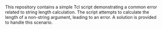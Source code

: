 This repository contains a simple Tcl script demonstrating a common error related to string length calculation. The script attempts to calculate the length of a non-string argument, leading to an error. A solution is provided to handle this scenario.